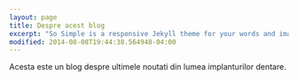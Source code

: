 ```yaml
---
layout: page
title: Despre acest blog
excerpt: "So Simple is a responsive Jekyll theme for your words and images."
modified: 2014-08-08T19:44:38.564948-04:00
---
```


Acesta este un blog despre ultimele noutati din lumea implanturilor dentare.
